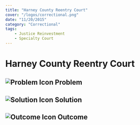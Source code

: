 ```yaml
---
title: "Harney County Reentry Court"
cover: "/logos/correctional.png"
date: "11/20/2015"
category: "Correctional"
tags:
    - Justice Reinvestment
    - Specialty Court
---
```


# Harney County Reentry Court

## ![Problem Icon](https://github.com/google/material-design-icons/raw/master/alert/1x_web/ic_error_outline_black_48dp.png "Problem") Problem

## ![Solution Icon](https://github.com/google/material-design-icons/raw/master/action/1x_web/ic_lightbulb_outline_black_48dp.png "Solution") Solution

## ![Outcome Icon](https://github.com/google/material-design-icons/raw/master/action/1x_web/ic_view_list_black_48dp.png "Outcome") Outcome
